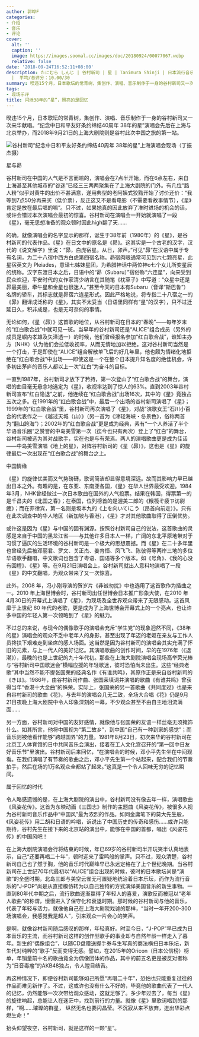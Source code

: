 ```yaml
---
author: 郭晔F
categories:
- 介绍
- 音乐
- 评论
cover:
  alt: ''
  caption: ''
  image: https://images.soomal.cc/images/doc/20180924/00077067.webp
  relative: false
date: '2018-09-24T16:52:11+08:00'
description: たにむら しんじ | 谷村新司 | 星 | Tanimura Shinji | 日本流行音乐 | 昴 | 源自：澎湃新闻 | 版权：转载
  |  平均/总评分：10.00/30
summary: 暌违15个月，日本歌坛的常青树，集创作、演唱、音乐制作于一身的谷村新司又一次来华献唱。“纪念中日和平友好条约缔结40周年 38年的星”演唱会先后在上海与北京举办，而2018年9月21日的上海大剧院则是谷村此次中国之旅的第一站……
tags:
- 现场乐评
title: 闪烁38年的“星”，照亮的是回忆
---
```


暌违15个月，日本歌坛的常青树，集创作、演唱、音乐制作于一身的谷村新司又一次来华献唱。“纪念中日和平友好条约缔结40周年 38年的星”演唱会先后在上海与北京举办，而2018年9月21日的上海大剧院则是谷村此次中国之旅的第一站。

![谷村新司“纪念中日和平友好条约缔结40周年 38年的星”上海演唱会现场（丁振杰摄）](https://images.soomal.cc/images/doc/20180924/00077066.webp)





星与昴

谷村新司在中国的人气是不言而喻的，演唱会在7点半开始，而在6点左右，来自上海甚至其他城市的“谷迷”已经三三两两聚集在了上海大剧院的门外。有几位“路人粉”似乎对黄牛的出价不甚满意，遂用典型的老阿姨式狡黠开始了讨价还价：“我等到7点50分再来买（低价票），反正这又不是看电影（不需要看故事情节），《星》肯定是放在最后唱的嘛”。只不过，如果她真的因此放弃了准时进场的机会的话，或许会错过本次演唱会最初的惊喜。谷村新司在演唱会一开始就演唱了一段《星》，毫无思想准备的观众顿时因此high翻了天……

的确，就像演唱会的名字显示的那样，诞生于38年前（1980年）的《星》，是谷村新司的代表作品。《星》在日文中的原名是《昴》。这其实是一个古老的汉字，汉代的《说文解字》里说：“昴，白虎宿星。从日，卯声。”可见“昴”在汉语中属于专有名词，为二十八宿中西方白虎第四宿名称。昴宿肉眼通常可见到六七颗亮星，此星宿英文为 Pleiades，意译七姊妹星团，为希腊神话中两位神o七个女儿所变星辰的统称。汉字东渡日本之后，日语中的“昴（Subaru）”宿俗称“六连星”，向来受到民众欢迎，平安时代的女作家清少纳言在其随笔《枕草子》中写道：“众星中还是昴最美丽，牵牛星和金星也很迷人。”甚至今天的日本有Subaru（音译“斯巴鲁”）名牌的轿车，其标志就是昴宿六连星形式。因此严格地说，将专指二十八宿之一的《昴》翻译成泛称的《星》，其实不太妥当（日语里同样有“星”的汉字），只不过迁延日久，积非成是，也是无可奈何的事情。

无论如何，《星（昴）》这首歌的地位，从谷村新司在日本的“春晚”――每年岁末的“红白歌合战”中就可见一斑。当早年的谷村新司还是“ALICE”组合成员（另外的成员是崛内孝雄及矢泽透一）的时候，他们曾经报名参加“红白歌合战”，谁知主办方（NHK）认为他们会拉低收视率，从而无情地加以拒绝。这对谷村新司当然是一个打击，于是即使在“ALICE”组合解散单飞后的好几年里，他也颇为情绪化地拒绝在“红白歌合战”中出场――即使这是一个在整个日本提升知名度的绝佳机会，许多初出茅庐的音乐人都以上一次“红白”为奋斗的目标。

一直到1987年，谷村新司才放下了矜持，第一次登山了“红白歌合战”的舞台，演唱的曲目毫无悬念地选定为《星》，收视率达到了惊人的63%。直到2003年谷村新司宣布“红白隐退”之前，他连续在“红白歌合战”出场16次，其中的《星》竟独占五次之多。在1991年的“红白歌合战”中，最后一个出场的谷村新司演唱了《星》；1999年的“红白歌合战”里，谷村新司再次演唱了《星》，对战“演歌女王”石川小百合的代表作之一《越过天城（山）》（另一首为《津轻海峡・冬景色》，俗称两首为“翻山跨海”）；2002年的“红白歌合战”更是成为经典，素有“一个人养活了半个华语音乐圈”之赞誉的中岛美雪第一次（迄今也只有两次）登上了“红白”的舞台，谷村新司被选为其对战歌手，实在也是与有荣焉。两人的演唱歌曲更是成为佳话――中岛美雪演唱《地上的星》，对阵谷村新司的《星（昴）》，这也是《星》的旋律最后一次出现在“红白歌合战”的舞台之上。

中国情缘

《星》的旋律优美而又气势磅礴，歌词简洁却显得意境深远。故而其影响力早已越出日本之外。有趣的是，在东亚、东南亚各国，《星》在华人世界最受欢迎。1984年3月，NHK曾经做过一次日本歌曲在国外的人气投票。结果在韩国，得票第一的是千昌夫的《北国之春》；在泰国，位列榜首的是渥美二郎的《糇筏ぞ疲ㄗ访尉疲》；而在菲律宾，第一名则是坂本九的《上を向いてiこう（昂首向前走）》。只有在此次调查中的华人地区（新加坡与香港），《星》才对其他歌曲取得了压倒优势。

或许这是因为《星》与中国的固有渊源。按照谷村新司自己的说法，这首歌曲的灵感是来自于中国的黑龙江省――与其他许多日本人一样，广阔的东北平原地带对于习惯了逼仄的生活环境的谷村新司是一个极大的思想震撼。而《星》在二十多年里也曾经先后被邓丽君、罗文、关正杰、姜育恒、凤飞飞、陈彼得等两岸三地的多位华语歌手翻唱，中文歌词也包含了粤语、国语等多个版本。如《号角》、《我的心没有回程》、《星》等。在9月21日演唱会上，谷村新司就出人意料地演唱了一段《星》的中文翻唱，为观众带来了又一次惊喜。

此外，2008 年，冯小刚导演的贺岁片《非诚勿扰》中也选用了这首歌作为插曲之一。2010 年上海世博会时，谷村新司出任世博会日本推广形象大使，在2010 年 4月30日的开幕式上演唱了《星》，为现场及全世界观众带来了无限感动。这首风靡于上世纪 80 年代的老歌，更是成为了上海世博会开幕式上的一个亮点，也让许多中国的年轻人第一次领略到了《星》的魅力。

不过总的来说，与现今的偶像歌手的演唱会充斥“学生党”的现象迥然不同，《38年的星》演唱会的观众不乏中老年人的身影，甚至出现了年迈的老妪在亲友与工作人员搀扶下艰难走到坐席的感人场面。这当然是因为谷村新司的演唱会其实充满了怀旧的元素，与上一代人的美好记忆。其演唱歌曲的创作时间，早的在1976年（《退潮》），最晚的也是上世纪的九十年代初。那些在上海大剧院演唱会现场高举荧光棒与“谷村新司中国歌迷会”横幅应援的年轻歌迷，彼时恐怕尚未出生。这些“经典老歌”其中当然不能不提张国荣的经典名作《有谁共鸣》，其原作正是来自谷村新司的《きは》。1986年，由谷村新司作曲、张国荣填词并演唱的歌曲《有谁共鸣》曾获得当年“香港十大金曲”的殊荣。实际上，张国荣的另一首歌曲《共同度过》也是来自谷村新司的歌曲《花》，与去年的演唱会几无二致，全场大合唱《花》仍是9月21日夜晚上海大剧院中令人印象深刻的一幕，不少观众甚至不由自主地泪流满面……

另一方面，谷村新司对中国的友好感情，就像他与张国荣的友谊一样丝毫无须掩饰什么。如其所言，他将中国视为“第二故乡”，到中国“自己有一种到家的感觉”；而音乐则被他看作能够“跨越国界”的力量。1981年8月23日，初次来华的谷村新司在北京工人体育馆的日中共同音乐会演出，接着在工人文化宫召开的“第一回中日友好音乐节”里演出。谷村新司后来回忆，“在演唱会的时候，邓小平先生坐在中间观看。在我们演唱了有节奏的歌曲之后，邓小平先生第一个站起来，配合我们的节奏拍手，然后在场的1万名观众全都站了起来。”这真是一个令人回味无穷的记忆瞬间。

属于回忆的时代

令人略感遗憾的是，在上海大剧院的演出中，谷村新司没有像去年一样，演唱歌曲《风姿花传》。这首为东映动画《三国志》制作的主题曲《风姿花传》，被很多人视为谷村新司音乐作品中“中国风”最为浓烈的作品。如同金庸笔下的莫大先生般，《风姿花传》用二胡和日语的吟唱，诉说出了中国历史的传奇和感伤……或许只能期待，谷村先生在接下来的北京站的演出中，能够在中国的首都，唱出《风姿花传》的中国风吧！

在上海大剧院演唱会行将结束的时候，年已69岁的谷村新司半开玩笑半认真地表示，自己“还要再唱二十年”，顿时迎来了雷鸣般的掌声。只不过，观众清楚，谷村新司自己也了然于胸，他的音乐时代巅峰早已永远定格在了上个世纪晚期。当谷村新司在上世纪70年代最初以“ALICE”组合出现的时候，彼时的日本歌坛尚是“演歌”的全盛时期，北岛三郎与美空云雀无可置疑地统治着日本乐坛，而作为流行音乐的“J-POP”尚是从直接模仿转为以自己独特的方式演绎美国音乐的新生事物。一直到80年代中期之后，流行歌曲逐渐赢得了年轻人的喜爱，演歌反而被冠以“老年人歌曲”的称谓，慢慢进入了保守化和衰退时期。那时候的谷村新司与他的音乐，代表了年轻与活力，就像他自己在上海大剧院戏谑的那样，“当时一年开200-300场演唱会，我感觉我是超人”，引来观众一片会心的笑声。

是啊，就像谷村新司随后感叹的那样，年轻真好。时至今日，“J-POP”早已成为日本音乐的主流，而谷村新司这样的创作型歌手的事业却与自然年龄一样走入了暮年。新生的“偶像组合”，以随CD盘赠送握手券与生写真的商法横扫日本乐坛，新生代对纯粹的“歌手”反而变得无感。譬如，在2015年的Oricon（日本公信榜）榜单，年销量前十名的歌曲竟全为偶像团体的作品，其中的前五名更是被反对者称为“日音毒瘤”的AKB48独占，令人瞠目结舌。

再这种情况下，即便谷村新司能够如己所愿“再唱二十年”，恐怕也只能重复过往的作品而难见新作了。不过，这或许也没有什么不好的，毕竟他的歌曲代表了一代人的记忆，仍然能够一次次带给观众感动，这就足够了。多少年过去了，每当《星》的旋律响起，总能让人在迷茫中，找到前行的力量。就像《星》里歌词唱到的那样，“啊……璀璨的群星， 纵然无名也要闪晶莹。不沉寂从来不放弃，迸出华彩点燃生命！”

抬头仰望夜空，谷村新司，就是这样的一颗“星”。